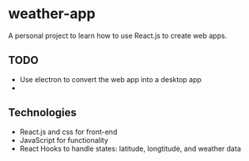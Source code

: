 # weather-app

A personal project to learn how to use React.js to create web apps.


## TODO

- Use electron to convert the web app into a desktop app
- 


## Technologies

- React.js and css for front-end
- JavaScript for functionality
- React Hooks to handle states: latitude, longtitude, and weather data
